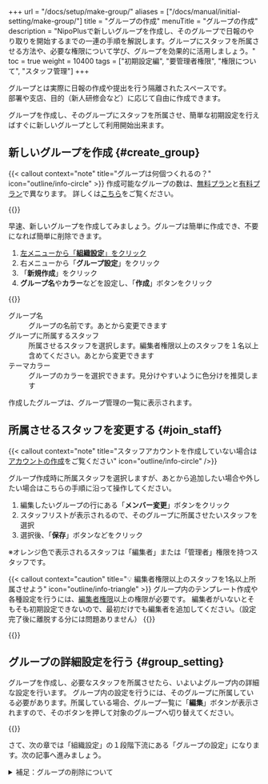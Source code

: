 +++
url = "/docs/setup/make-group/"
aliases = ["/docs/manual/initial-setting/make-group/"]
title = "グループの作成"
menuTitle = "グループの作成"
description = "NipoPlusで新しいグループを作成し、そのグループで日報のやり取りを開始するまでの一連の手順を解説します。グループにスタッフを所属させる方法や、必要な権限について学び、グループを効果的に活用しましょう。"
toc = true
weight = 10400
tags = ["初期設定編", "要管理者権限", "権限について", "スタッフ管理"]
+++

グループとは実際に日報の作成や提出を行う隔離されたスペースです。  
部署や支店、目的（新人研修会など）に応じて自由に作成できます。

グループを作成し、そのグループにスタッフを所属させ、簡単な初期設定を行えばすぐに新しいグループとして利用開始出来ます。

## 新しいグループを作成 {#create_group}

{{< callout context="note" title="グループは何個つくれるの？" icon="outline/info-circle" >}}
作成可能なグループの数は、[無料プラン](/docs/price/free/)と[有料プラン](/docs/price/#fee)で異なります。
詳しくは[こちら](/docs/setup/_about/#group_merit)をご覧ください。

{{</callout>}}

早速、新しいグループを作成してみましょう。グループは簡単に作成でき、不要になれば簡単に削除できます。

1.  [左メニューから「**組織設定**」をクリック](/docs/setup/staff-global/rank/#rootSettingBtn)
2.  右メニューから「**グループ設定**」をクリック
3.  「**新規作成**」をクリック
4.  **グループ名**や**カラー**などを設定し、「**作成**」ボタンをクリック

{{<icatch filename="img/add_group" msg="グループ名やカラーはあとからいつでも変更できるよ" alice="ok">}}

<dl class="basic">
<dt>グループ名</dt>
<dd>グループの名前です。あとから変更できます</dd>
<dt>グループに所属するスタッフ</dt>
<dd>所属させるスタッフを選択します。編集者権限以上のスタッフを１名以上含めてください。あとから変更できます</dd>
<dt>テーマカラー</dt>
<dd>グループのカラーを選択できます。見分けやすいように色分けを推奨します</dd>
</dl>

作成したグループは、グループ管理の一覧に表示されます。

## 所属させるスタッフを変更する {#join_staff}

{{< callout context="note" title="スタッフアカウントを作成していない場合は[アカウントの作成](/docs/setup/staff-global/make/)をご覧ください" icon="outline/info-circle" />}}

グループ作成時に所属スタッフを選択しますが、あとから追加したい場合や外したい場合はこちらの手順に沿って操作してください。

1.  編集したいグループの行にある「**メンバー変更**」ボタンをクリック
2.  スタッフリストが表示されるので、そのグループに所属させたいスタッフを選択
3.  選択後、「**保存**」ボタンなどをクリック

※オレンジ色で表示されるスタッフは「編集者」または「管理者」権限を持つスタッフです。

{{< callout context="caution" title="💡 編集者権限以上のスタッフを1名以上所属させよう" icon="outline/info-triangle" >}}
グループ内のテンプレート作成や各種設定を行うには、[編集者権限](/docs/setup/staff-global/rank/)以上の権限が必要です。
編集者がいないとそもそも初期設定できないので、最初だけでも編集者を追加してください。（設定完了後に離脱する分には問題ありません）
{{</callout>}}

{{<icatch filename="img/assign-staff2" msg="グループに所属するスタッフを選択しましょう。✅の入ったスタッフは所属済みです">}}

## グループの詳細設定を行う {#group_setting}

グループを作成し、必要なスタッフを所属させたら、いよいよグループ内の詳細な設定を行います。
グループ内の設定を行うには、そのグループに所属している必要があります。所属している場合、グループ一覧に「**編集**」ボタンが表示されますので、そのボタンを押して対象のグループへ切り替えてください。

{{<icatch filename="img/move-group" msg="ここではグループを作って所属スタッフを決めるまでです。各種設定は別の画面から行います。" alice="guide">}}

さて、次の章では「組織設定」の１段階下流にある「グループの設定」になります。次の記事へ進みましょう。

<details>
  <summary>補足：グループの削除について</summary>

## 不要になったグループの削除 {#remove}

グループが不要になった場合は、安全に削除できます。グループの削除は、「無効化」と「完全に削除」の2段階で行われます。

### グループの無効化 {#disable}

まずグループを無効化し、その後に完全に削除します。

1.  [左メニューから「**組織設定**」をクリック](/docs/setup/staff-global/rank/#rootSettingBtn)
2.  「グループ管理」のセクションまでスクロール
3.  削除したいグループの行にある「**ゴミ箱**」アイコンをクリック
4.  ゴミ箱アイコンをクリックすると、そのグループは「グループ一覧」から「**無効化されたグループ**」のセクションに移動します
5.  この時点で、すべてのスタッフはそのグループ内のデータ（日報や予定、アクセスログなど）に対するアクセス権を失います

ここまでの手順でグループの無効化が完了です。

{{<iTablet filename="img/remove-group" msg="不要なグループは、まず無効化してアクセス権限を全て喪失させましょう。その後、完全に削除できます。" alice="ok">}}

### グループを完全に削除する

1. 「無効化されたグループ」を開き、完全に削除したいグループの「**完全に削除**」ボタンをクリック

「完全に削除」ボタンをクリックすると、誤操作を防ぐための確認メッセージが表示されます。確認後、「削除」ボタンをクリックすると削除のリクエストが受領されます。
すべてのデータを削除するため、処理はサーバー側で行われます。データの量にもよりますが、完了には数十秒ほどかかります。処理が完了すると、「無効化されたグループ」一覧からそのグループが表示されなくなります。

{{< callout context="note" title="管理者であってもアクセス権の影響を受けます" icon="outline/info-circle" >}}
アクセス権の喪失は管理者も例外ではありません。グループを無効化すると、管理者であってもそのグループへのアクセスや、所属していないグループへのアクセスはできなくなります。
{{< /callout >}}

### 無効化時に「権限不足」が表示される場合 {#message}

グループを無効化した直後に「**権限不足のエラーメッセージ**」が表示されることがあります。
このエラーは、無効化しようとしているグループのデータを監視するフラグ（例：日報の監視など）が立っているときに発生します。監視中のグループが無効化されたことにより、監視の権限が無くなることでエラーが表示されるものです。
「無効化されたグループ」に移動していれば、無効化自体は正常に動作しているのでご安心ください。

</details>
